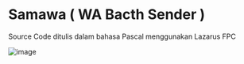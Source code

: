 # Samawa ( WA Bacth Sender )

Source Code ditulis dalam bahasa Pascal menggunakan Lazarus FPC

![image](https://github.com/user-attachments/assets/baa21187-492c-4c7b-ae06-e7c3e5a4fea1)

